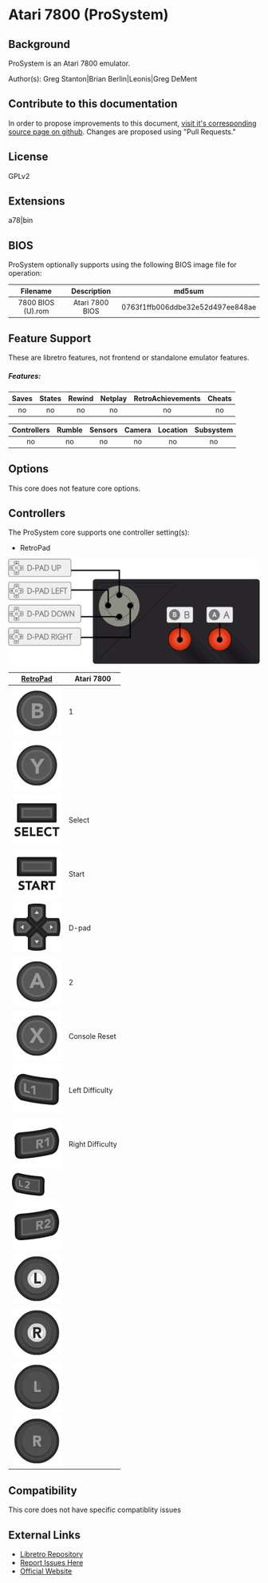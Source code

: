 # Atari 7800 (ProSystem)

## Background

ProSystem is an Atari 7800 emulator.  

Author(s): Greg Stanton|Brian Berlin|Leonis|Greg DeMent

## Contribute to this documentation

In order to propose improvements to this document, [visit it's corresponding source page on github](https://github.com/libretro/docs/tree/master/docs/library/prosystem.md). Changes are proposed using "Pull Requests."

## License

GPLv2

## Extensions

a78|bin

## BIOS

ProSystem optionally supports using the following BIOS image file for operation:

|   Filename    |    Description     |              md5sum              |
|:-------------:|:------------------:|:--------------------------------:|
| 7800 BIOS (U).rom | Atari 7800 BIOS | 0763f1ffb006ddbe32e52d497ee848ae |

## Feature Support

These are libretro features, not frontend or standalone emulator features.

##### Features:

| Saves | States      | Rewind | Netplay | RetroAchievements | Cheats |
|:-----:|:-----------:|:------:|:-------:|:-----------------:|:------:|
|  no   |    no       |  no    |  no     |       no          |  no    |

| Controllers     | Rumble | Sensors | Camera | Location | Subsystem     |
|:---------------:|:------:|:-------:|:------:|:--------:|:-------------:|
|      no         |  no    |   no    |  no    |   no     |      no       |

## Options

This core does not feature core options.

## Controllers

The ProSystem core supports one controller setting(s):

* RetroPad

![Atari_7800_diagram](images/Controllers/Atari-7800_joypad.png)

| [RetroPad](RetroPad)                                                 | Atari 7800 |
|----------------------------------------------------------------------|--------|
| ![RetroPad_B](images/RetroPad/Retro_B_Round.png)                     | 1       |
| ![RetroPad_Y](images/RetroPad/Retro_Y_Round.png)                     |        |
| ![RetroPad_Select](images/RetroPad/Retro_Select.png)                 | Select       |
| ![RetroPad_Start](images/RetroPad/Retro_Start.png)                   | Start       |
| ![RetroPad_Dpad](images/RetroPad/Retro_Dpad.png)                     |  D-pad      |    
| ![RetroPad_A](images/RetroPad/Retro_A_Round.png)                     | 2       |
| ![RetroPad_X](images/RetroPad/Retro_X_Round.png)                     | Console Reset       |
| ![RetroPad_L1](images/RetroPad/Retro_L1.png)                         | Left Difficulty       |
| ![RetroPad_R1](images/RetroPad/Retro_R1.png)                         | Right Difficulty       |
| ![RetroPad_L2](images/RetroPad/Retro_L2_Temp.png)                    |        |
| ![RetroPad_R2](images/RetroPad/Retro_R2.png)                         |        |
| ![RetroPad_L3](images/RetroPad/Retro_L3.png)                         |        |
| ![RetroPad_R3](images/RetroPad/Retro_R3.png)                         |        |
| ![RetroPad_Left_Stick](images/RetroPad/Retro_Left_Stick.png)         |        |
| ![RetroPad_Right_Stick](images/RetroPad/Retro_Right_Stick.png)       |        |

## Compatibility

This core does not have specific compatiblity issues

## External Links

* [Libretro Repository](https://github.com/libretro/prosystem-libretro)
* [Report Issues Here](https://github.com/libretro/libretro-meta)
* [Official Website](http://gstanton.github.io/ProSystem1_3/)  
